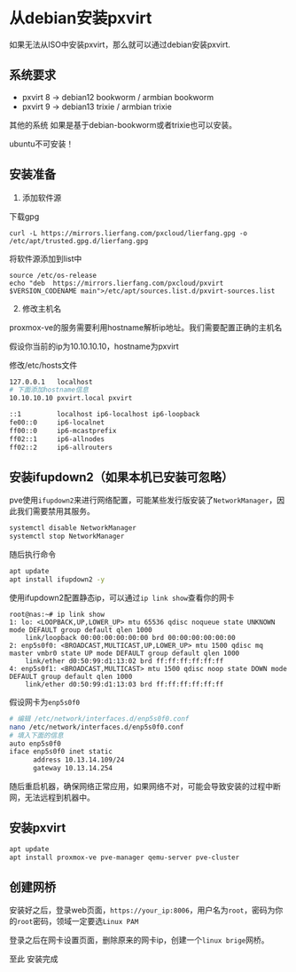 # 从debian安装pxvirt

如果无法从ISO中安装pxvirt，那么就可以通过debian安装pxvirt.

## 系统要求

- pxvirt 8 -> debian12 bookworm / armbian bookworm
- pxvirt 9 -> debian13 trixie / armbian trixie

其他的系统 如果是基于debian-bookworm或者trixie也可以安装。

ubuntu不可安装！


## 安装准备

1. 添加软件源

下载gpg
```
curl -L https://mirrors.lierfang.com/pxcloud/lierfang.gpg -o /etc/apt/trusted.gpg.d/lierfang.gpg
```

将软件源添加到list中

```
source /etc/os-release
echo "deb  https://mirrors.lierfang.com/pxcloud/pxvirt $VERSION_CODENAME main">/etc/apt/sources.list.d/pxvirt-sources.list
```

2. 修改主机名

proxmox-ve的服务需要利用hostname解析ip地址。我们需要配置正确的主机名

假设你当前的ip为10.10.10.10，hostname为pxvirt

修改/etc/hosts文件

```bash
127.0.0.1   localhost
# 下面添加hostname信息
10.10.10.10 pxvirt.local pxvirt 

::1         localhost ip6-localhost ip6-loopback
fe00::0     ip6-localnet
ff00::0     ip6-mcastprefix
ff02::1     ip6-allnodes
ff02::2     ip6-allrouters
```

## 安装ifupdown2（如果本机已安装可忽略）

pve使用`ifupdown2`来进行网络配置，可能某些发行版安装了`NetworkManager`，因此我们需要禁用其服务。

```bash
systemctl disable NetworkManager
systemctl stop NetworkManager
```

随后执行命令
```bash
apt update
apt install ifupdown2 -y
```

使用ifupdown2配置静态ip，可以通过`ip link show`查看你的网卡
```
root@nas:~# ip link show
1: lo: <LOOPBACK,UP,LOWER_UP> mtu 65536 qdisc noqueue state UNKNOWN mode DEFAULT group default qlen 1000
    link/loopback 00:00:00:00:00:00 brd 00:00:00:00:00:00
2: enp5s0f0: <BROADCAST,MULTICAST,UP,LOWER_UP> mtu 1500 qdisc mq master vmbr0 state UP mode DEFAULT group default qlen 1000
    link/ether d0:50:99:d1:13:02 brd ff:ff:ff:ff:ff:ff
4: enp5s0f1: <BROADCAST,MULTICAST> mtu 1500 qdisc noop state DOWN mode DEFAULT group default qlen 1000
    link/ether d0:50:99:d1:13:03 brd ff:ff:ff:ff:ff:ff
```
假设网卡为`enp5s0f0`

```bash
# 编辑 /etc/network/interfaces.d/enp5s0f0.conf
nano /etc/network/interfaces.d/enp5s0f0.conf
# 填入下面的信息
auto enp5s0f0
iface enp5s0f0 inet static
      address 10.13.14.109/24
      gateway 10.13.14.254

```
随后重启机器，确保网络正常应用，如果网络不对，可能会导致安装的过程中断网，无法远程到机器中。



## 安装pxvirt

```bash
apt update
apt install proxmox-ve pve-manager qemu-server pve-cluster 
```

## 创建网桥

安装好之后，登录web页面，`https://your_ip:8006`，用户名为`root`，密码为你的`root`密码，领域一定要选`Linux PAM`

登录之后在网卡设置页面，删除原来的网卡ip，创建一个`linux brige`网桥。

至此 安装完成